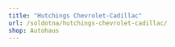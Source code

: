 ```yaml
---
title: "Hutchings Chevrolet-Cadillac"
url: /soldotna/hutchings-chevrolet-cadillac/
shop: Autohaus
---
```

